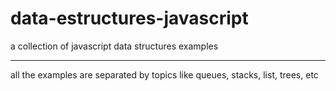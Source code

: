 # data-estructures-javascript
a collection of javascript data structures examples
____
all the examples are separated by topics like queues, stacks, list, trees, etc
